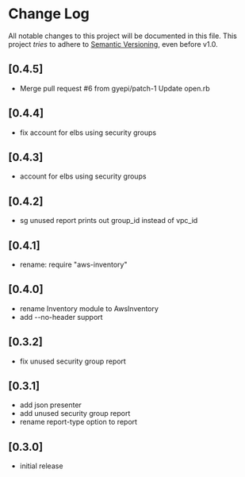 # Change Log

All notable changes to this project will be documented in this file.
This project *tries* to adhere to [Semantic Versioning](http://semver.org/), even before v1.0.

## [0.4.5]
- Merge pull request #6 from gyepi/patch-1 Update open.rb

## [0.4.4]
* fix account for elbs using security groups

## [0.4.3]
* account for elbs using security groups

## [0.4.2]
* sg unused report prints out group_id instead of vpc_id

## [0.4.1]
* rename: require "aws-inventory"

## [0.4.0]
* rename Inventory module to AwsInventory
* add --no-header support

## [0.3.2]
* fix unused security group report

## [0.3.1]
* add json presenter
* add unused security group report
* rename report-type option to report

## [0.3.0]
- initial release
